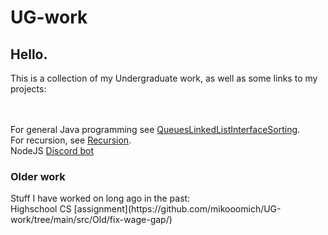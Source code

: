 # UG-work
 
<h2>Hello.</h2>

This is a collection of my Undergraduate work, as well as some links to my projects:


<br><br>
For general Java programming see [QueuesLinkedListInterfaceSorting](https://github.com/mikooomich/UG-work/tree/main/src/QueuesLinkedListInterfaceSorting).
<br>
For recursion, see [Recursion](https://github.com/mikooomich/UG-work/tree/main/src/Recursion/Maze).
<br>
NodeJS [Discord bot](https://github.com/mikooomich/Renegade-Yeet/)
<br>

<h3>Older work</h3>
Stuff I have worked on long ago in the past:

<br>
Highschool CS [assignment](https://github.com/mikooomich/UG-work/tree/main/src/Old/fix-wage-gap/)


